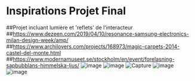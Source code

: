 # Inspirations Projet Final
##Projet incluant lumière et 'reflets' de l'interacteur
<br/>
##https://www.dezeen.com/2019/04/10/resonance-samsung-electronics-milan-design-week/amp/
<br/>
##https://www.archilovers.com/projects/168973/magic-carpets-2014-castel-del-monte.html
<br/>
##https://www.modernamuseet.se/stockholm/en/event/forelasning-sapbubblans-himmelska-ljus/
![image](https://user-images.githubusercontent.com/90851849/187992937-2bc3334f-f691-423c-ac26-dbd55acf76fb.png)
![image](https://user-images.githubusercontent.com/90851849/187993050-34d8b787-ab31-4b33-abdb-62b743126943.png)
![Capture](https://user-images.githubusercontent.com/90851849/187993385-40e28729-9d80-4130-b92c-136cde1fdfae.PNG)
![image](https://user-images.githubusercontent.com/90851849/187994102-b99ab451-d400-4950-a847-6f0396e33377.png)
![image](https://user-images.githubusercontent.com/90851849/187994377-29fc124d-02d5-451a-ab3a-526d18dc7499.png)
